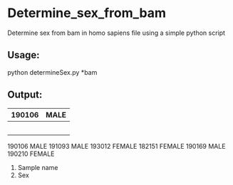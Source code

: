 # Determine_sex_from_bam
Determine sex from bam in homo sapiens file using a simple python script

## Usage:
python determineSex.py *bam 

## Output:

|190106|MALE|
|---|---|
|   |   |
|   |   |
|   |   |
|   |   |
|   |   |
190106  MALE
191093  MALE
193012  FEMALE
182151  FEMALE
190169  MALE
190210  FEMALE

1. Sample name
2. Sex
